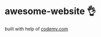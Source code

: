 # awesome-website :ok_hand:                                                                                                                                                                                                                                
built with help of <a href="http://johnelder.com/">codemy.com</a>
